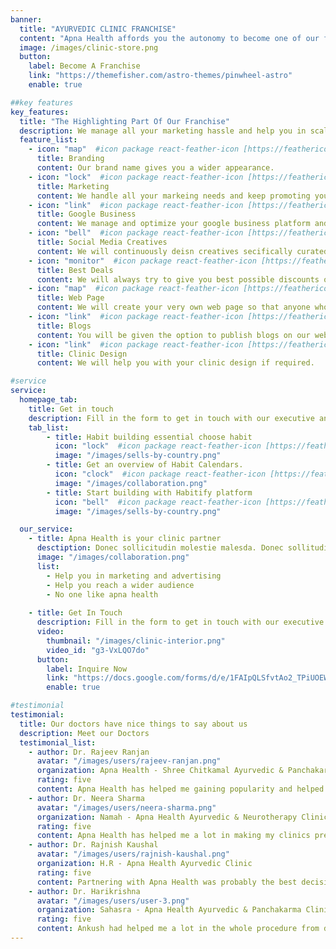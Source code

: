 ```yaml
---
banner:
  title: "AYURVEDIC CLINIC FRANCHISE"
  content: "Apna Health affords you the autonomy to become one of our franchisees. Our accomplished specialists provide the requisite guidance and assistance to enable you to operate the business independently."
  image: /images/clinic-store.png
  button:
    label: Become A Franchise
    link: "https://themefisher.com/astro-themes/pinwheel-astro"
    enable: true

##key features
key_features:
  title: "The Highlighting Part Of Our Franchise"
  description: We manage all your marketing hassle and help you in scaling your practice to a national level
  feature_list:
    - icon: "map"  #icon package react-feather-icon [https://feathericons.com/]
      title: Branding
      content: Our brand name gives you a wider appearance.
    - icon: "lock"  #icon package react-feather-icon [https://feathericons.com/]
      title: Marketing
      content: We handle all your markeing needs and keep promoting you on different platforms.
    - icon: "link"  #icon package react-feather-icon [https://feathericons.com/]
      title: Google Business
      content: We manage and optimize your google business platform and make sure that you always rank among the top search results
    - icon: "bell"  #icon package react-feather-icon [https://feathericons.com/]
      title: Social Media Creatives
      content: We will continuously deisn creatives secifically curated for you and publish it on google so that you get a wider reach and the same will be provided to you which you can publish on your personal social media account.
    - icon: "monitor"  #icon package react-feather-icon [https://feathericons.com/]
      title: Best Deals
      content: We will always try to give you best possible discounts on medicines and ayurvedic products. 
    - icon: "map"  #icon package react-feather-icon [https://feathericons.com/]
      title: Web Page
      content: We will create your very own web page so that anyone who wishes to opt for an online consultation with can directly come to that link and book their online consultation.
    - icon: "link"  #icon package react-feather-icon [https://feathericons.com/]
      title: Blogs
      content: You will be given the option to publish blogs on our website which will be added to your very own web page. 
    - icon: "link"  #icon package react-feather-icon [https://feathericons.com/]
      title: Clinic Design
      content: We will help you with your clinic design if required.

#service
service:
  homepage_tab:
    title: Get in touch
    description: Fill in the form to get in touch with our executive and take the first step. Upon filling up the form you will be recieving a call from our executive & our Franchise brochure that outlines the requirements and benefits of the franchise will be shared with you.
    tab_list:
        - title: Habit building essential choose habit
          icon: "lock"  #icon package react-feather-icon [https://feathericons.com/]
          image: "/images/sells-by-country.png"
        - title: Get an overview of Habit Calendars.
          icon: "clock"  #icon package react-feather-icon [https://feathericons.com/]
          image: "/images/collaboration.png"
        - title: Start building with Habitify platform
          icon: "bell"  #icon package react-feather-icon [https://feathericons.com/]
          image: "/images/sells-by-country.png"

  our_service:
    - title: Apna Health is your clinic partner
      desctiption: Donec sollicitudin molestie malesda. Donec sollitudin molestie malesuada. Mauris pellentesque nec, egestas non nisi. Cras ultricies ligula sed
      image: "/images/collaboration.png"
      list:
        - Help you in marketing and advertising
        - Help you reach a wider audience
        - No one like apna health
  
    - title: Get In Touch
      description: Fill in the form to get in touch with our executive and take the first step. Upon filling  up the form you will be recieving a call from our executive & our Franchise brochure that outlines the requirements and benefits of the franchise will be shared with you.
      video:
        thumbnail: "/images/clinic-interior.png"
        video_id: "g3-VxLQO7do"
      button:
        label: Inquire Now
        link: "https://docs.google.com/forms/d/e/1FAIpQLSfvtAo2_TPiUOEW1JpeaMFbU-M1Qzfeo8WuS5P1bCAbQAHWHA/viewform"
        enable: true

#testimonial
testimonial:
  title: Our doctors have nice things to say about us
  description: Meet our Doctors
  testimonial_list:
    - author: Dr. Rajeev Ranjan
      avatar: "/images/users/rajeev-ranjan.png"
      organization: Apna Health - Shree Chitkamal Ayurvedic & Panchakarma Clinic Gaya
      rating: five
      content: Apna Health has helped me gaining popularity and helped me reach a wider audience.
    - author: Dr. Neera Sharma
      avatar: "/images/users/neera-sharma.png"
      organization: Namah - Apna Health Ayurvedic & Neurotherapy Clinic, Roorkee
      rating: five
      content: Apna Health has helped me a lot in making my clinics presence online. They even designed a logo for me in the beginning and I get creatives every week for advertisement.
    - author: Dr. Rajnish Kaushal
      avatar: "/images/users/rajnish-kaushal.png"
      organization: H.R - Apna Health Ayurvedic Clinic
      rating: five
      content: Partnering with Apna Health was probably the best decision that I took and I am really happy with the service that I am getting.
    - author: Dr. Harikrishna
      avatar: "/images/users/user-3.png"
      organization: Sahasra - Apna Health Ayurvedic & Panchakarma Clinic
      rating: five
      content: Ankush had helped me a lot in the whole procedure from deciding my clinic's name to the logo design and the interior design of my clinic. He was so patient with the design, he would change the design as I would say and the best part is I got such beautiful design within my budget. Very happy with Apna Health.
---
```

